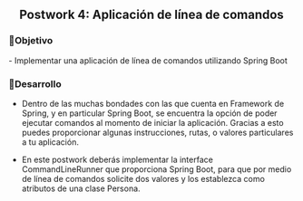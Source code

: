 
 <h2 align="center"><b>Postwork 4: Aplicación de línea de comandos</b></h2>

<h3>🎯Objetivo</h3>
- Implementar una aplicación de línea de comandos utilizando Spring Boot

<h3>📝Desarrollo </h3>

- Dentro de las muchas bondades con las que cuenta en Framework de Spring, y en particular Spring Boot, se encuentra la opción de poder ejecutar comandos al momento de iniciar la aplicación. Gracias a esto puedes proporcionar algunas instrucciones, rutas, o valores particulares a tu aplicación.

- En este postwork deberás implementar la interface CommandLineRunner que proporciona Spring Boot, para que por medio de línea de comandos solicite dos valores y los establezca como atributos de una clase Persona.